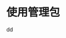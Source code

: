 使用管理包
================================================================================


































dd
